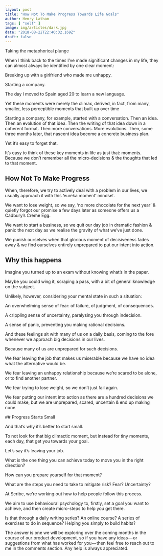 ```yaml
---
layout: post
title: "How Not To Make Progress Towards Life Goals"
author: Henry Latham
tags: [ "self" ]
image: img/articles/dark.jpg
date: "2018-08-22T22:40:32.169Z"
draft: false
---
```


Taking the metaphorical plunge

When I think back to the times I’ve made significant changes in my life, they can almost always be identified by one clear moment:

Breaking up with a girlfriend who made me unhappy.

Starting a company.

The day I moved to Spain aged 20 to learn a new language.

Yet these moments were merely the climax, derived, in fact, from many, smaller, less perceptible moments that built up over time

Starting a company, for example, started with a conversation. Then an idea. Then an evolution of that idea. Then the writing of that idea down in a coherent format. Then more conversations. More evolutions. Then, some three months later, that nascent idea become a concrete business plan.

Yet it’s easy to forget that.

It’s easy to think of these key moments in life as just that: moments. Because we don’t remember all the micro-decisions & the thoughts that led to that moment.

## How Not To Make Progress

When, therefore, we try to actively deal with a problem in our lives, we usually approach it with this ‘eureka moment’ mindset.

We want to lose weight, so we say, ‘no more chocolate for the next year’ & quietly forgot our promise a few days later as someone offers us a Cadbury’s Creme Egg.

We want to start a business, so we quit our day job in dramatic fashion & panic the next day as we realise the gravity of what we’ve just done.

We punish ourselves when that glorious moment of decisiveness fades away & we find ourselves entirely unprepared to put our intent into action.

## Why this happens

Imagine you turned up to an exam without knowing what’s in the paper.

Maybe you could wing it, scraping a pass, with a bit of general knowledge on the subject.

Unlikely, however, considering your mental state in such a situation:

An overwhelming sense of fear: of failure, of judgment, of consequences.

A crippling sense of uncertainty, paralysing you through indecision.

A sense of panic, preventing you making rational decisions.

And these feelings sit with many of us on a daily basis, coming to the fore whenever we approach big decisions in our lives.

Because many of us are unprepared for such decisions.

We fear leaving the job that makes us miserable because we have no idea what the alternative would be.

We fear leaving an unhappy relationship because we’re scared to be alone, or to find another partner.

We fear trying to lose weight, so we don’t just fail again.

We fear putting our intent into action as there are a hundred decisions we could make, but we are unprepared, scared, uncertain & end up making none.

## Progress Starts Small

And that’s why it’s better to start small.

To not look for that big climactic moment, but instead for tiny moments, each day, that get you towards your goal.

Let’s say it’s leaving your job.

What is the one thing you can achieve today to move you in the right direction?

How can you prepare yourself for that moment?

What are the steps you need to take to mitigate risk? Fear? Uncertainty?

At Scribe, we’re working out how to help people follow this process.

We aim to use behavioural psychology to, firstly, set a goal you want to achieve, and then create micro-steps to help you get there.

Is that through a daily writing series? An online course? A series of exercises to do in sequence? Helping you simply to build habits?

The answer is one we will be exploring over the coming months in the course of our product development, so if you have any ideas — or suggestions from what has worked for you — then feel free to reach out to me in the comments section. Any help is always appreciated.

